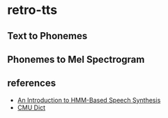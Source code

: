# retro-tts

## Text to Phonemes

## Phonemes to Mel Spectrogram

## references

* [An Introduction to HMM-Based Speech Synthesis](https://wiki.inf.ed.ac.uk/pub/CSTR/TrajectoryModelling/HTS-Introduction.pdf)
* [CMU Dict](http://www.speech.cs.cmu.edu/cgi-bin/cmudict)
